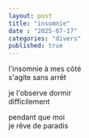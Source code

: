 ```yaml
---
layout: post
title: "insomnie"
date : "2025-07-17"
categories: "divers"
published: true
---
```


l'insomnie à mes côté  
s'agite sans arrêt  

je l'observe dormir  
difficilement  

pendant que moi  
je rêve de paradis  

